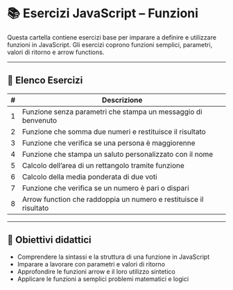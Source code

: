 # 📚 Esercizi JavaScript – Funzioni

Questa cartella contiene esercizi base per imparare a definire e utilizzare funzioni in JavaScript. Gli esercizi coprono funzioni semplici, parametri, valori di ritorno e arrow functions.

---

## 📝 Elenco Esercizi

| # | Descrizione                                                       |
| - | ----------------------------------------------------------------- |
| 1 | Funzione senza parametri che stampa un messaggio di benvenuto     |
| 2 | Funzione che somma due numeri e restituisce il risultato          |
| 3 | Funzione che verifica se una persona è maggiorenne                |
| 4 | Funzione che stampa un saluto personalizzato con il nome          |
| 5 | Calcolo dell’area di un rettangolo tramite funzione               |
| 6 | Calcolo della media ponderata di due voti                         |
| 7 | Funzione che verifica se un numero è pari o dispari               |
| 8 | Arrow function che raddoppia un numero e restituisce il risultato |

---

## 🎯 Obiettivi didattici

* Comprendere la sintassi e la struttura di una funzione in JavaScript
* Imparare a lavorare con parametri e valori di ritorno
* Approfondire le funzioni arrow e il loro utilizzo sintetico
* Applicare le funzioni a semplici problemi matematici e logici